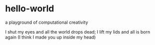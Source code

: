 # hello-world
a playground of computational creativity

I shut my eyes and all the world drops dead;
I lift my lids and all is born again
(I think I made you up inside my head)
